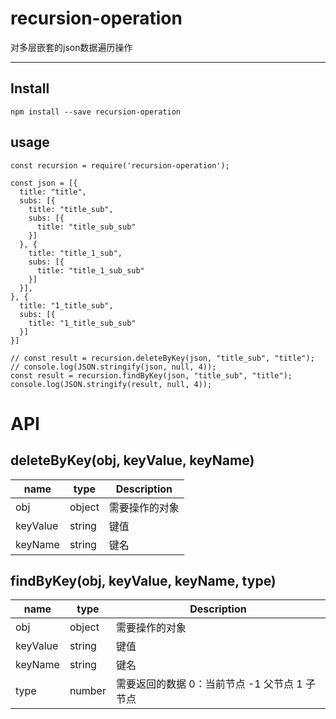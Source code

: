 
# recursion-operation

对多层嵌套的json数据遍历操作

---

## Install

```console
npm install --save recursion-operation
```

## usage
```
const recursion = require('recursion-operation');

const json = [{
  title: "title",
  subs: [{
    title: "title_sub",
    subs: [{
      title: "title_sub_sub"
    }]
  }, {
    title: "title_1_sub",
    subs: [{
      title: "title_1_sub_sub"
    }]
  }],
}, {
  title: "1_title_sub",
  subs: [{
    title: "1_title_sub_sub"
  }]
}]

// const result = recursion.deleteByKey(json, "title_sub", "title");
// console.log(JSON.stringify(json, null, 4));
const result = recursion.findByKey(json, "title_sub", "title");
console.log(JSON.stringify(result, null, 4));
```

# API
## deleteByKey(obj, keyValue, keyName)

name | type |  Description  
-|-|-
obj | object | 需要操作的对象 |
keyValue | string | 键值 |
keyName | string | 键名 |

## findByKey(obj, keyValue, keyName, type)

name | type |  Description  
-|-|-
obj | object | 需要操作的对象 |
keyValue | string | 键值 |
keyName | string | 键名 |
type | number | 需要返回的数据 0：当前节点 -1 父节点 1 子节点